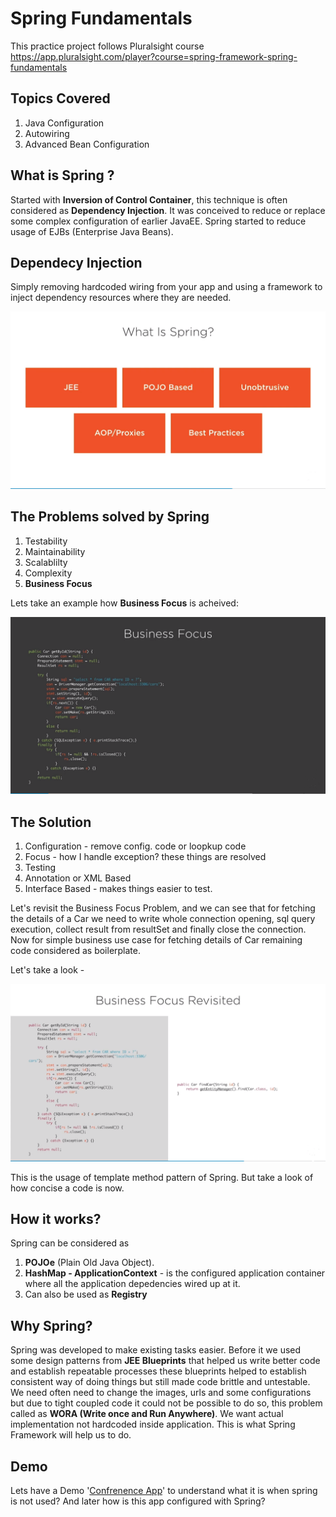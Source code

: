 # Spring Fundamentals
This practice project follows Pluralsight course https://app.pluralsight.com/player?course=spring-framework-spring-fundamentals 

Topics Covered
--------------

1) Java Configuration
2) Autowiring
3) Advanced Bean Configuration

What is Spring ?
----------------

Started with <b>Inversion of Control Container</b>, this technique is often considered as <b>Dependency Injection</b>.
It was conceived to reduce or replace some complex configuration of earlier JavaEE.
Spring started to reduce usage of EJBs (Enterprise Java Beans).

Dependecy Injection 
------------------- 
Simply removing hardcoded wiring from your app and using a framework to inject dependency resources where they are needed.


![What is Spring](media/what_is_spring.png) 


The Problems solved by Spring
------------------------------------
1) Testability
2) Maintainability
3) Scalablilty
4) Complexity
5) <b>Business Focus</b>

Lets take an example how <b>Business Focus</b> is acheived:

![Business Focus](media/business_focus.png) 

The Solution 
------------

1) Configuration - remove config. code or loopkup code
2) Focus - how I handle exception? these things are resolved
3) Testing
4) Annotation or XML Based
5) Interface Based - makes things easier to test.


Let's revisit the Business Focus Problem, and we can see that for fetching the details of a Car we need to write whole connection opening, sql query execution, collect result from resultSet and finally close the connection.
Now for simple business use case for fetching details of Car remaining code considered as boilerplate.

Let's take a look - 

![Business Focus Revisited](media/business_focus_revisited.png)
 
This is the usage of template method pattern of Spring. But take a look of how concise a code is now.



How it works?
--------------

Spring can be considered as 
1) <b>POJOe</b> (Plain Old Java Object). 
2) <b>HashMap - ApplicationContext</b> - is the configured application container where all the application depedencies wired up at it.
3) Can also be used as <b>Registry</b>


Why Spring?
------------
Spring was developed to make existing tasks easier.
Before it we used some design patterns from <b>JEE Blueprints</b> that helped us write better code and establish repeatable processes these blueprints helped to establish consistent way of doing things but still made code brittle and untestable. We need often need to change the images, urls and some configurations but due to tight coupled code it could not be possible to do so, this problem called as <b>WORA (Write once and Run Anywhere)</b>.
We want actual implementation not hardcoded inside application. 
This is what Spring Framework will help us to do. 


Demo
-----
Lets have a Demo '[Confrenence App](https://github.com/yogiseralia/SpringDemoConfrenceApp)' to understand what it is when spring is not used? 
And later how is this app configured with Spring?
